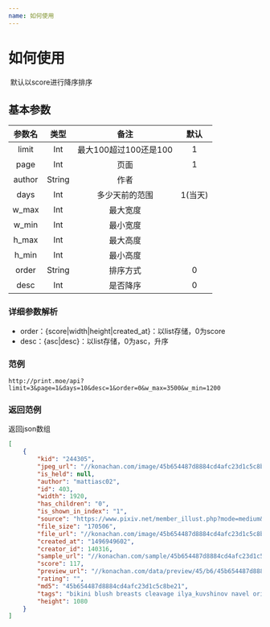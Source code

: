 ```yaml
---
name: 如何使用
---
```


# 如何使用

  默认以score进行降序排序
  
## 基本参数


|参数名|类型|备注|默认|
|:--:|:--:|:--------------------------------:|:--:|
|limit|Int|最大100超过100还是100|1|
|page|Int|页面|1|
|author|String|作者||
|days|Int|多少天前的范围|1(当天)|
|w_max|Int|最大宽度||
|w_min|Int|最小宽度|
|h_max|Int|最大高度|
|h_min|Int|最小高度|
|order|String|排序方式|0|
|desc|Int|是否降序|0|

### 详细参数解析

- order：{score|width|height|created_at}：以list存储，0为score
- desc：{asc|desc}：以list存储，0为asc，升序

### 范例

```
http://print.moe/api?limit=3&page=1&days=10&desc=1&order=0&w_max=3500&w_min=1200
```
### 返回范例

返回json数组

```json
[
    {
        "kid": "244305",
        "jpeg_url": "//konachan.com/image/45b654487d8884cd4afc23d1c5c8be21/Konachan.com%20-%20244305%20bikini%20blush%20breasts%20cleavage%20ilya_kuvshinov%20navel%20original%20pink_eyes%20short_hair%20swimsuit%20white.jpg",
        "is_held": null,
        "author": "mattiasc02",
        "id": 403,
        "width": 1920,
        "has_children": "0",
        "is_shown_in_index": "1",
        "source": "https://www.pixiv.net/member_illust.php?mode=medium&illust_id=63041341",
        "file_size": "170506",
        "file_url": "//konachan.com/image/45b654487d8884cd4afc23d1c5c8be21/Konachan.com%20-%20244305%20bikini%20blush%20breasts%20cleavage%20ilya_kuvshinov%20navel%20original%20pink_eyes%20short_hair%20swimsuit%20white.jpg",
        "created_at": "1496949602",
        "creator_id": 140316,
        "sample_url": "//konachan.com/sample/45b654487d8884cd4afc23d1c5c8be21/Konachan.com%20-%20244305%20sample.jpg",
        "score": 117,
        "preview_url": "//konachan.com/data/preview/45/b6/45b654487d8884cd4afc23d1c5c8be21.jpg",
        "rating": "",
        "md5": "45b654487d8884cd4afc23d1c5c8be21",
        "tags": "bikini blush breasts cleavage ilya_kuvshinov navel original pink_eyes short_hair swimsuit white",
        "height": 1080
    }
]
```
